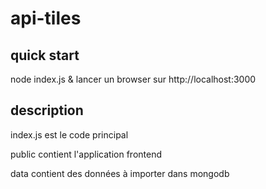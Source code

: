 # api-tiles #

## quick start ##
node index.js
& lancer un browser sur http://localhost:3000

## description ##
index.js est le code principal

public contient l'application frontend

data contient des données à importer dans mongodb